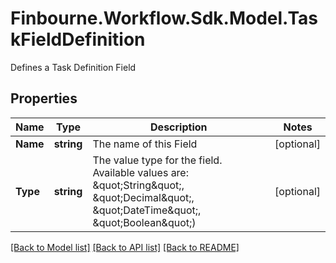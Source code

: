 # Finbourne.Workflow.Sdk.Model.TaskFieldDefinition
Defines a Task Definition Field

## Properties

Name | Type | Description | Notes
------------ | ------------- | ------------- | -------------
**Name** | **string** | The name of this Field | [optional] 
**Type** | **string** | The value type for the field. Available values are: \&quot;String\&quot;, \&quot;Decimal\&quot;, \&quot;DateTime\&quot;, \&quot;Boolean\&quot;) | [optional] 

[[Back to Model list]](../README.md#documentation-for-models) [[Back to API list]](../README.md#documentation-for-api-endpoints) [[Back to README]](../README.md)

